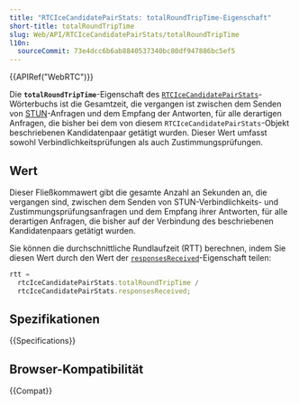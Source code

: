 ```yaml
---
title: "RTCIceCandidatePairStats: totalRoundTripTime-Eigenschaft"
short-title: totalRoundTripTime
slug: Web/API/RTCIceCandidatePairStats/totalRoundTripTime
l10n:
  sourceCommit: 73e4dcc6b6ab8840537340bc80df947886bc5ef5
---
```


{{APIRef("WebRTC")}}

Die **`totalRoundTripTime`**-Eigenschaft des [`RTCIceCandidatePairStats`](/de/docs/Web/API/RTCIceCandidatePairStats)-Wörterbuchs ist die Gesamtzeit, die vergangen ist zwischen dem Senden von [STUN](/de/docs/Glossary/STUN)-Anfragen und dem Empfang der Antworten, für alle derartigen Anfragen, die bisher bei dem von diesem `RTCIceCandidatePairStats`-Objekt beschriebenen Kandidatenpaar getätigt wurden. Dieser Wert umfasst sowohl Verbindlichkeitsprüfungen als auch Zustimmungsprüfungen.

## Wert

Dieser Fließkommawert gibt die gesamte Anzahl an Sekunden an, die vergangen sind, zwischen dem Senden von STUN-Verbindlichkeits- und Zustimmungsprüfungsanfragen und dem Empfang ihrer Antworten, für alle derartigen Anfragen, die bisher auf der Verbindung des beschriebenen Kandidatenpaars getätigt wurden.

Sie können die durchschnittliche Rundlaufzeit (RTT) berechnen, indem Sie diesen Wert durch den Wert der [`responsesReceived`](/de/docs/Web/API/RTCIceCandidatePairStats/responsesReceived)-Eigenschaft teilen:

```js
rtt =
  rtcIceCandidatePairStats.totalRoundTripTime /
  rtcIceCandidatePairStats.responsesReceived;
```

## Spezifikationen

{{Specifications}}

## Browser-Kompatibilität

{{Compat}}

